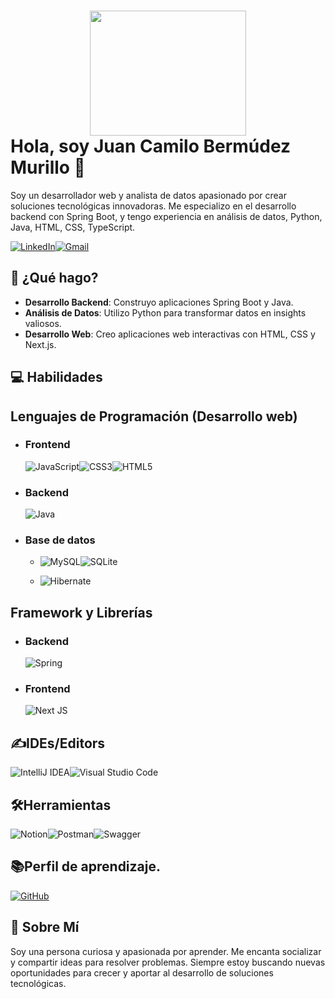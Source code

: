 # <center><img src="https://i.giphy.com/media/v1.Y2lkPTc5MGI3NjExcXpzMmkwczMzN3Qwb2M4NjJmeDZ6bjN3dm15Yzh0a3Y4NmZ4eDZzdiZlcD12MV9pbnRlcm5hbF9naWZfYnlfaWQmY3Q9cw/kEWaYdvMwTIduesqGe/giphy.gif" width= "250" height="200"/></center> Hola, soy Juan Camilo Bermúdez Murillo 👋


Soy un desarrollador web y analista de datos apasionado por crear soluciones tecnológicas innovadoras. Me especializo en el desarrollo backend con Spring Boot, y tengo experiencia en análisis de datos, Python, Java, HTML, CSS, TypeScript.

[![LinkedIn](https://img.shields.io/badge/linkedin-%230077B5.svg?style=for-the-badge&logo=linkedin&logoColor=white)](https://www.linkedin.com/in/juan-camilo-bermudez-murillo/)[![Gmail](https://img.shields.io/badge/Gmail-D14836?style=for-the-badge&logo=gmail&logoColor=white)](camilobm05@gmail.com)
 

## 🚀 ¿Qué hago?

- **Desarrollo Backend**: Construyo aplicaciones Spring Boot y Java.
- **Análisis de Datos**: Utilizo Python para transformar datos en insights valiosos.
- **Desarrollo Web**: Creo aplicaciones web interactivas con HTML, CSS y Next.js.

<!--## 🌟 Proyectos Destacados-->

## 💻 Habilidades

## Lenguajes de Programación (Desarrollo web)


 - ### Frontend

    ![JavaScript](https://img.shields.io/badge/javascript-%23323330.svg?style=for-the-badge&logo=javascript&logoColor=%23F7DF1E)![CSS3](https://img.shields.io/badge/css3-%231572B6.svg?style=for-the-badge&logo=css3&logoColor=white)![HTML5](https://img.shields.io/badge/html5-%23E34F26.svg?style=for-the-badge&logo=html5&logoColor=white) 
- ### Backend 
    ![Java](https://img.shields.io/badge/java-%23ED8B00.svg?style=for-the-badge&logo=openjdk&logoColor=white)

- ### Base de datos 
   - ![MySQL](https://img.shields.io/badge/mysql-4479A1.svg?style=for-the-badge&logo=mysql&logoColor=white)![SQLite](https://img.shields.io/badge/sqlite-%2307405e.svg?style=for-the-badge&logo=sqlite&logoColor=white)

   - ![Hibernate](https://img.shields.io/badge/Hibernate-59666C?style=for-the-badge&logo=Hibernate&logoColor=white)

 ## Framework y Librerías

- ### Backend  
    ![Spring](https://img.shields.io/badge/spring-%236DB33F.svg?style=for-the-badge&logo=spring&logoColor=white)

- ### Frontend  
    ![Next JS](https://img.shields.io/badge/Next-black?style=for-the-badge&logo=next.js&logoColor=white)





## ✍️IDEs/Editors
![IntelliJ IDEA](https://img.shields.io/badge/IntelliJIDEA-000000.svg?style=for-the-badge&logo=intellij-idea&logoColor=white)![Visual Studio Code](https://img.shields.io/badge/Visual%20Studio%20Code-0078d7.svg?style=for-the-badge&logo=visual-studio-code&logoColor=white)

## 🛠️Herramientas
![Notion](https://img.shields.io/badge/Notion-%23000000.svg?style=for-the-badge&logo=notion&logoColor=white)![Postman](https://img.shields.io/badge/Postman-FF6C37?style=for-the-badge&logo=postman&logoColor=white)![Swagger](https://img.shields.io/badge/-Swagger-%23Clojure?style=for-the-badge&logo=swagger&logoColor=white)

## 📚Perfil de aprendizaje.
[![GitHub](https://img.shields.io/badge/github-%23121011.svg?style=for-the-badge&logo=github&logoColor=white)](github.com/camilomaximu05)
## 💬 Sobre Mí

Soy una persona curiosa y apasionada por aprender. Me encanta socializar y compartir ideas para resolver problemas. Siempre estoy buscando nuevas oportunidades para crecer y aportar al desarrollo de soluciones tecnológicas.

